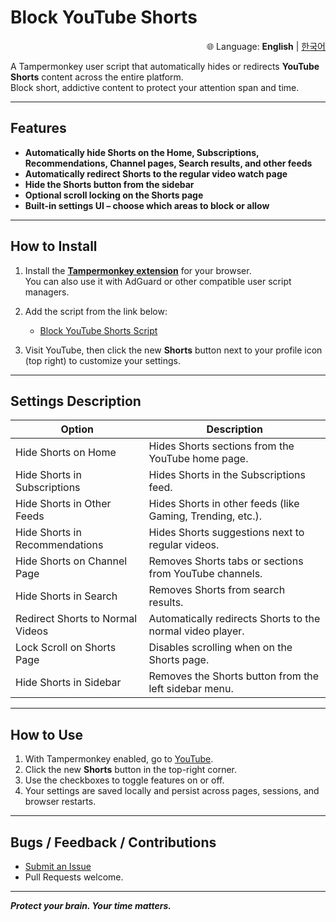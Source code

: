 # Block YouTube Shorts

<p align="right">
🌐 Language: 
<strong>English</strong> |
<a href="README.md">한국어</a>
</p>

A Tampermonkey user script that automatically hides or redirects **YouTube Shorts** content across the entire platform.  
Block short, addictive content to protect your attention span and time.

---

## Features

* **Automatically hide Shorts on the Home, Subscriptions, Recommendations, Channel pages, Search results, and other feeds**
* **Automatically redirect Shorts to the regular video watch page**
* **Hide the Shorts button from the sidebar**
* **Optional scroll locking on the Shorts page**
* **Built-in settings UI – choose which areas to block or allow**

---

## How to Install

1. Install the **[Tampermonkey extension](https://www.tampermonkey.net/)** for your browser.  
   You can also use it with AdGuard or other compatible user script managers.

2. Add the script from the link below:

   * [Block YouTube Shorts Script](https://raw.githubusercontent.com/onetwohour/Block-YouTube-Shorts/main/main.user.js)

3. Visit YouTube, then click the new **Shorts** button next to your profile icon (top right) to customize your settings.

---

## Settings Description

| Option                      | Description                                                            |
|----------------------------|------------------------------------------------------------------------|
| Hide Shorts on Home        | Hides Shorts sections from the YouTube home page.                      |
| Hide Shorts in Subscriptions | Hides Shorts in the Subscriptions feed.                              |
| Hide Shorts in Other Feeds | Hides Shorts in other feeds (like Gaming, Trending, etc.).             |
| Hide Shorts in Recommendations | Hides Shorts suggestions next to regular videos.                  |
| Hide Shorts on Channel Page | Removes Shorts tabs or sections from YouTube channels.               |
| Hide Shorts in Search      | Removes Shorts from search results.                                   |
| Redirect Shorts to Normal Videos | Automatically redirects Shorts to the normal video player.    |
| Lock Scroll on Shorts Page | Disables scrolling when on the Shorts page.                            |
| Hide Shorts in Sidebar     | Removes the Shorts button from the left sidebar menu.                  |

---

## How to Use

1. With Tampermonkey enabled, go to [YouTube](https://youtube.com).
2. Click the new **Shorts** button in the top-right corner.
3. Use the checkboxes to toggle features on or off.
4. Your settings are saved locally and persist across pages, sessions, and browser restarts.

---

## Bugs / Feedback / Contributions

* [Submit an Issue](https://github.com/onetwohour/Block-YouTube-Shorts/issues)
* Pull Requests welcome.

---

**_Protect your brain. Your time matters._**
